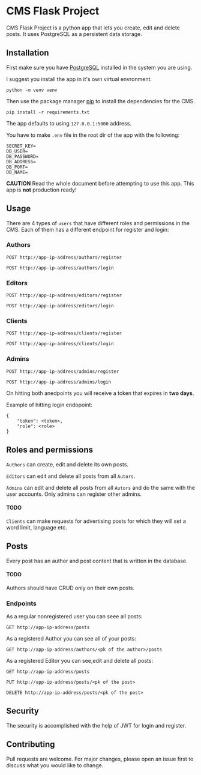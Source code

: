 # CMS Flask Project

CMS Flask Project is a python app that lets you create, edit and delete posts. It uses PostgreSQL as a persistent data storage.

## Installation
First make sure you have [PostgreSQL](https://www.postgresql.org/download/) installed in the system you are using.

I suggest you install the app in it's own virtual envronment.
```
python -m venv venv
```
 
Then use the package manager [pip](https://pip.pypa.io/en/stable/) to install the dependencies for the CMS.

```
pip install -r requirements.txt
```
The app defaults to using `127.0.0.1:5000` address.

You have to make `.env` file in the root dir of the app with the following:

```
SECRET_KEY=
DB_USER=
DB_PASSWORD=
DB_ADDRESS=
DB_PORT=
DB_NAME=
```


**CAUTION** Read the whole document before attempting to use this app. This app is **not** production ready!

## Usage

There are 4 types of `users` that have different roles and permissions in the CMS. Each of them has a different endpoint for register and login:
### Authors

```
POST http://app-ip-address/authors/register

POST http://app-ip-address/authors/login
```

### Editors

```
POST http://app-ip-address/editors/register

POST http://app-ip-address/editors/login
```

### Clients

```
POST http://app-ip-address/clients/register

POST http://app-ip-address/clients/login
```

### Admins

```
POST http://app-ip-address/admins/register

POST http://app-ip-address/admins/login
```

On hitting both anedpoints you will receive a token that expires in **two days**.

Example of hitting login endopoint:
```
{
    "token": <token>,
    "role": <role>
}
```

## Roles and permissions
`Authors` can create, edit and delete its own posts.

`Editors` can edit and delete all posts from all `Autors`.

`Admins` can edit and delete all posts from all `Autors` and do the same with the user accounts. Only admins can register other admins.

#### TODO
`Clients` can make requests for advertising posts for which they will set a word limit, language etc.

## Posts
Every post has an author and post content that is written in the database.

#### TODO
Authors should have CRUD only on their own posts.

### Endpoints
As a regular nonregistered user you can seee all posts:
```
GET http://app-ip-address/posts
```
As a registered Author you can see all of your posts:
```
GET http://app-ip-address/authors/<pk of the author>/posts
```
As a registered Editor you can see,edit and delete all posts:
```
GET http://app-ip-address/posts

PUT http://app-ip-address/posts/<pk of the post>

DELETE http://app-ip-address/posts/<pk of the post>
```

## Security

The security is accomplished with the help of JWT for login and register.

## Contributing
Pull requests are welcome. For major changes, please open an issue first to discuss what you would like to change.
